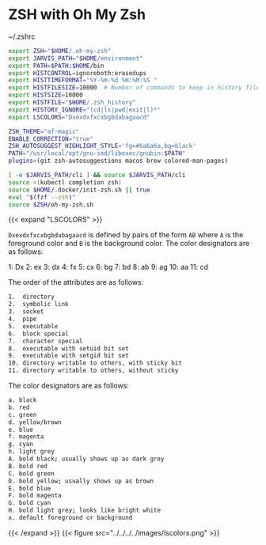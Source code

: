 # ZSH with Oh My Zsh

~/.zshrc

```bash
export ZSH="$HOME/.oh-my-zsh"
export JARVIS_PATH="$HOME/environment"
export PATH=$PATH:$HOME/bin
export HISTCONTROL=ignoreboth:erasedups
export HISTTIMEFORMAT="%Y-%m-%d %H:%M:%S "
export HISTFILESIZE=10000  # Number of commands to keep in history file
export HISTSIZE=10000
export HISTFILE="$HOME/.zsh_history"
export HISTORY_IGNORE="(cd|ls|pwd|exit|l)*"
export LSCOLORS="Dxexdxfxcxbgbdabagaacd"

ZSH_THEME="af-magic"
ENABLE_CORRECTION="true"
ZSH_AUTOSUGGEST_HIGHLIGHT_STYLE='fg=#6a6a6a,bg=black'
PATH="/usr/local/opt/gnu-sed/libexec/gnubin:$PATH"
plugins=(git zsh-autosuggestions macos brew colored-man-pages)

[ -e $JARVIS_PATH/cli ] && source $JARVIS_PATH/cli
source <(kubectl completion zsh)
source $HOME/.docker/init-zsh.sh || true
eval "$(fzf --zsh)"
source $ZSH/oh-my-zsh.sh
```

{{< expand "LSCOLORS" >}}

`Dxexdxfxcxbgbdabagaacd` is defined by pairs of the form `AB` where `A` is the foreground color and `B` is the background color. The color designators are as follows:

1: Dx
2: ex
3: dx
4: fx
5: cx
6: bg
7: bd
8: ab
9: ag
10: aa
11: cd

The order of the attributes are as follows:

```bash
1.  directory
2.  symbolic link
3.  socket
4.  pipe
5.  executable
6.  block special
7.  character special
8.  executable with setuid bit set
9.  executable with setgid bit set
10. directory writable to others, with sticky bit
11. directory writable to others, without sticky
```

The color designators are as follows:

```bash
a. black
b. red
c. green
d. yellow/brown
e. blue
f. magenta
g. cyan
h. light grey
A. bold black; usually shows up as dark grey
B. bold red
C. bold green
D. bold yellow; usually shows up as brown
E. bold blue
F. bold magenta
G. bold cyan
H. bold light grey; looks like bright white
x. default foreground or background
```

{{< /expand >}}
{{< figure src="../../../../images/lscolors.png" >}}
